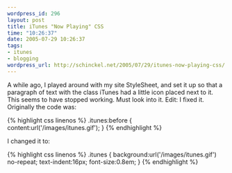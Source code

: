 ```yaml
--- 
wordpress_id: 296
layout: post
title: iTunes "Now Playing" CSS
time: "10:26:37"
date: 2005-07-29 10:26:37
tags: 
- itunes
- blogging
wordpress_url: http://schinckel.net/2005/07/29/itunes-now-playing-css/
---
```

A while ago, I played around with my site StyleSheet, and set it up so that a paragraph of text with the class iTunes had a little icon placed next to it. This seems to have stopped working. Must look into it.  Edit: I fixed it. Originally the code was: 
    
{% highlight css linenos %}
    .itunes:before
    {
            content:url('/images/itunes.gif');
    }
{% endhighlight %}

I changed it to: 
    
{% highlight css linenos %}
    .itunes
    {
    	background:url('/images/itunes.gif') no-repeat;
            text-indent:16px;
            font-size:0.8em;
    }
{% endhighlight %}
